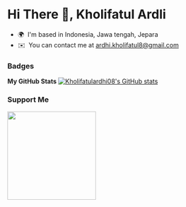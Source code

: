 Hi There 👋, Kholifatul Ardli
=================================
* 🌍  I'm based in Indonesia, Jawa tengah, Jepara
* ✉️  You can contact me at [ardhi.kholifatul8@gmail.com](mailto:ardhi.kholifatul8@gmail.com)
### Badges
<b>My GitHub Stats</b>
<a href="http://www.github.com/Kholifatulardhi08"><img src="https://github-readme-stats.vercel.app/api?username=Kholifatulardhi08&show_icons=true&hide=&count_private=true&title_color=a855f7&text_color=ffffff&icon_color=a855f7&bg_color=581c87&hide_border=true&show_icons=true" alt="Kholifatulardhi08's GitHub stats" /></a>
### Support Me
<a href="https://www.buymeacoffee.com/ardhikholiQ"><img src="https://cdn.buymeacoffee.com/buttons/v2/default-yellow.png" width="200" /></a>
